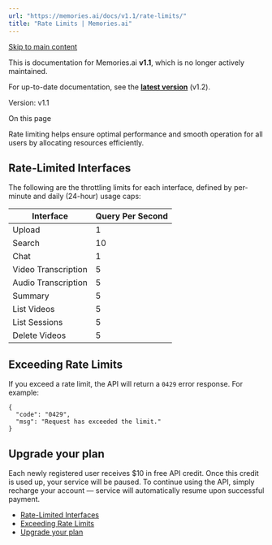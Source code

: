 ```yaml
---
url: "https://memories.ai/docs/v1.1/rate-limits/"
title: "Rate Limits | Memories.ai"
---
```


[Skip to main content](https://memories.ai/docs/v1.1/rate-limits/#__docusaurus_skipToContent_fallback)

This is documentation for Memories.ai **v1.1**, which is no longer actively maintained.

For up-to-date documentation, see the **[latest version](https://memories.ai/docs/rate-limits/)** (v1.2).

Version: v1.1

On this page

Rate limiting helps ensure optimal performance and smooth operation for all users by allocating resources efficiently.

## Rate-Limited Interfaces [​](https://memories.ai/docs/v1.1/rate-limits/\#rate-limited-interfaces "Direct link to Rate-Limited Interfaces")

The following are the throttling limits for each interface, defined by per-minute and daily (24-hour) usage caps:

| Interface | Query Per Second |
| --- | --- |
| Upload | 1 |
| Search | 10 |
| Chat | 1 |
| Video Transcription | 5 |
| Audio Transcription | 5 |
| Summary | 5 |
| List Videos | 5 |
| List Sessions | 5 |
| Delete Videos | 5 |

## Exceeding Rate Limits [​](https://memories.ai/docs/v1.1/rate-limits/\#exceeding-rate-limits "Direct link to Exceeding Rate Limits")

If you exceed a rate limit, the API will return a `0429` error response. For example:

```codeBlockLines_e6Vv
{
  "code": "0429",
  "msg": "Request has exceeded the limit."
}

```

## Upgrade your plan [​](https://memories.ai/docs/v1.1/rate-limits/\#upgrade-your-plan "Direct link to Upgrade your plan")

Each newly registered user receives $10 in free API credit. Once this credit is used up, your service will be paused.
To continue using the API, simply recharge your account — service will automatically resume upon successful payment.

- [Rate-Limited Interfaces](https://memories.ai/docs/v1.1/rate-limits/#rate-limited-interfaces)
- [Exceeding Rate Limits](https://memories.ai/docs/v1.1/rate-limits/#exceeding-rate-limits)
- [Upgrade your plan](https://memories.ai/docs/v1.1/rate-limits/#upgrade-your-plan)